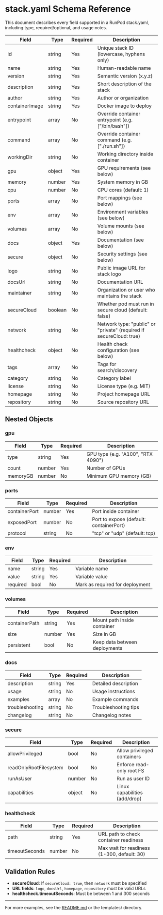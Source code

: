 # stack.yaml Schema Reference

This document describes every field supported in a RunPod stack.yaml, including type, required/optional, and usage notes.

| Field           | Type      | Required | Description                                      |
|-----------------|-----------|----------|--------------------------------------------------|
| id              | string    | Yes      | Unique stack ID (lowercase, hyphens only)        |
| name            | string    | Yes      | Human-readable name                              |
| version         | string    | Yes      | Semantic version (x.y.z)                         |
| description     | string    | Yes      | Short description of the stack                   |
| author          | string    | Yes      | Author or organization                           |
| containerImage  | string    | Yes      | Docker image to deploy                           |
| entrypoint      | array     | No       | Override container entrypoint (e.g. ["/bin/bash"]) |
| command         | array     | No       | Override container command (e.g. ["./run.sh"])   |
| workingDir      | string    | No       | Working directory inside container               |
| gpu             | object    | Yes      | GPU requirements (see below)                     |
| memory          | number    | Yes      | System memory in GB                              |
| cpu             | number    | No       | CPU cores (default: 1)                           |
| ports           | array     | No       | Port mappings (see below)                        |
| env             | array     | No       | Environment variables (see below)                |
| volumes         | array     | No       | Volume mounts (see below)                        |
| docs            | object    | Yes      | Documentation (see below)                        |
| secure          | object    | No       | Security settings (see below)                    |
| logo            | string    | No       | Public image URL for stack logo                  |
| docsUrl         | string    | No       | Documentation URL                                |
| maintainer      | string    | No       | Organization or user who maintains the stack     |
| secureCloud     | boolean   | No       | Whether pod must run in secure cloud (default: false) |
| network         | string    | No       | Network type: "public" or "private" (required if secureCloud: true) |
| healthcheck     | object    | No       | Health check configuration (see below)           |
| tags            | array     | No       | Tags for search/discovery                        |
| category        | string    | No       | Category label                                   |
| license         | string    | No       | License type (e.g. MIT)                          |
| homepage        | string    | No       | Project homepage URL                             |
| repository      | string    | No       | Source repository URL                            |

## Nested Objects

### gpu
| Field     | Type    | Required | Description |
|-----------|---------|----------|-------------|
| type      | string  | Yes      | GPU type (e.g. "A100", "RTX 4090") |
| count     | number  | Yes      | Number of GPUs |
| memoryGB  | number  | No       | Minimum GPU memory (GB) |

### ports
| Field         | Type    | Required | Description |
|---------------|---------|----------|-------------|
| containerPort | number  | Yes      | Port inside container |
| exposedPort   | number  | No       | Port to expose (default: containerPort) |
| protocol      | string  | No       | "tcp" or "udp" (default: tcp) |

### env
| Field   | Type    | Required | Description |
|---------|---------|----------|-------------|
| name    | string  | Yes      | Variable name |
| value   | string  | Yes      | Variable value |
| required| bool    | No       | Mark as required for deployment |

### volumes
| Field         | Type    | Required | Description |
|---------------|---------|----------|-------------|
| containerPath | string  | Yes      | Mount path inside container |
| size          | number  | Yes      | Size in GB |
| persistent    | bool    | No       | Keep data between deployments |

### docs
| Field           | Type      | Required | Description |
|-----------------|-----------|----------|-------------|
| description     | string    | Yes      | Detailed description |
| usage           | string    | No       | Usage instructions |
| examples        | array     | No       | Example commands |
| troubleshooting | string    | No       | Troubleshooting tips |
| changelog       | string    | No       | Changelog notes |

### secure
| Field                 | Type      | Required | Description |
|-----------------------|-----------|----------|-------------|
| allowPrivileged       | bool      | No       | Allow privileged containers |
| readOnlyRootFilesystem| bool      | No       | Enforce read-only root FS |
| runAsUser             | number    | No       | Run as user ID |
| capabilities          | object    | No       | Linux capabilities (add/drop) |

### healthcheck
| Field           | Type    | Required | Description |
|-----------------|---------|----------|-------------|
| path            | string  | Yes      | URL path to check container readiness |
| timeoutSeconds  | number  | No       | Max wait for readiness (1-300, default: 30) |

## Validation Rules

- **secureCloud**: If `secureCloud: true`, then `network` must be specified
- **URL fields**: `logo`, `docsUrl`, `homepage`, `repository` must be valid URLs
- **healthcheck.timeoutSeconds**: Must be between 1 and 300 seconds

---

For more examples, see the [README.md](../README.md) or the templates/ directory. 